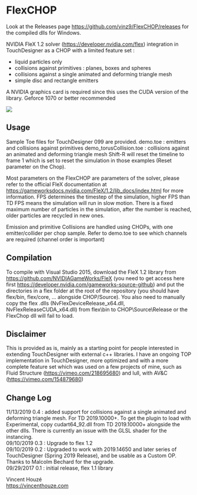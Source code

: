 # FlexCHOP

Look at the Releases page https://github.com/vinz9/FlexCHOP/releases for the compiled dlls for Windows.

NVIDIA FleX 1.2 solver (https://developer.nvidia.com/flex) integration in TouchDesigner as a CHOP with a limited feature set :
* liquid particles only
* collisions against primitives : planes, boxes and spheres
* collisions against a single animated and deforming triangle mesh
* simple disc and rectangle emitters

A NVIDIA graphics card is required since this uses the CUDA version of the library. Geforce 1070 or better recommended

<img src="https://github.com/vinz9/FlexCHOP/blob/master/flexChop.png">

## Usage

Sample Toe files for TouchDesigner 099 are provided.
demo.toe : emitters and collisions against primitives
demo_torusCollision.toe : collisions against an animated and deforming triangle mesh 
Shift-R will reset the timeline to frame 1 which is set to reset the simulation in those examples (Reset parameter on the Chop).

Most parameters on the FlexCHOP are parameters of the solver, please refer to the official FleX documentation at https://gameworksdocs.nvidia.com/FleX/1.2/lib_docs/index.html for more information.
FPS determines the timestep of the simulation, higher FPS than TD FPS means the simulation will run in slow motion.
There is a fixed maximum number of particles in the simulation, after the number is reached, older particles are recycled in new ones.

Emission and primitive Collisions are handled using CHOPs, with one emitter/collider per chop sample.
Refer to demo.toe to see which channels are required (channel order is important)

## Compilation
To compile with Visual Studio 2015, download the FleX 1.2 library from https://github.com/NVIDIAGameWorks/FleX (you need to get access here first https://developer.nvidia.com/gameworks-source-github) and put the directories in a flex folder at the root of the repository (you should have flex/bin, flex/core, ... alongside CHOP/Source).
You also need to manually copy the flex .dlls (NvFlexDeviceRelease_x64.dll, NvFlexReleaseCUDA_x64.dll) from flex\bin to CHOP\Source\Release or the FlexChop dll will fail to load.


## Disclaimer
This is provided as is, mainly as a starting point for people interested in extending TouchDesigner with external c++ libraries.
I have an ongoing TOP implementation in TouchDesigner, more optimized and with a more complete feature set which was used on a few projects of mine, such as Fluid Structure (https://vimeo.com/218695680) and lull, with AV&C (https://vimeo.com/154879680)

## Change Log

11/13/2019 0.4 : added support for collisions against a single animated and deforming triangle mesh. For TD 2019.10000+. To get the plugin to load with Experimental, copy cudart64_92.dll from TD 2019.10000+ alongside the other dlls. There is currently an issue with the GLSL shader for the instancing.  
09/10/2019 0.3 : Upgrade to flex 1.2  
09/10/2019 0.2 : Upgraded to work with 2019.14650 and later series of TouchDesigner (Spring 2019 Release), and be usable as a Custom OP. Thanks to Malcolm Bechard for the upgrade.  
09/29/2017 0.1 : initial release, flex 1.1 library

Vincent Houzé  
https://vincenthouze.com
